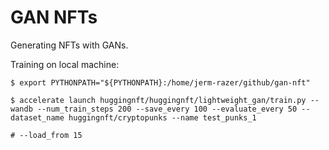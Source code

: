 # GAN NFTs

Generating NFTs with GANs.

Training on local machine:
```
$ export PYTHONPATH="${PYTHONPATH}:/home/jerm-razer/github/gan-nft"
```

```
$ accelerate launch huggingnft/huggingnft/lightweight_gan/train.py --wandb --num_train_steps 200 --save_every 100 --evaluate_every 50 --dataset_name huggingnft/cryptopunks --name test_punks_1 

# --load_from 15
```
